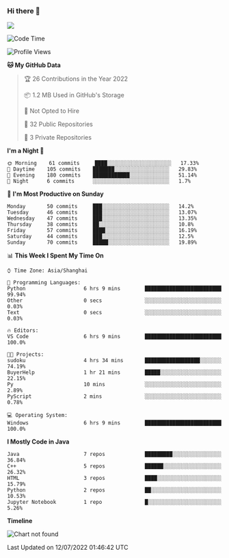 ### Hi there 👋

<!--
**zhou-ning/zhou-ning** is a ✨ _special_ ✨ repository because its `README.md` (this file) appears on your GitHub profile.

Here are some ideas to get you started:

- 🔭 I’m currently working on ...
- 🌱 I’m currently learning ...
- 👯 I’m looking to collaborate on ...
- 🤔 I’m looking for help with ...
- 💬 Ask me about ...
- 📫 How to reach me: ...
- 😄 Pronouns: ...
- ⚡ Fun fact: ...
-->
![](https://github-readme-stats.vercel.app/api?username=zhou-ning)

<!--START_SECTION:waka-->
![Code Time](http://img.shields.io/badge/Code%20Time-0%20secs-blue)

![Profile Views](http://img.shields.io/badge/Profile%20Views-1-blue)

**🐱 My GitHub Data** 

> 🏆 26 Contributions in the Year 2022
 > 
> 📦 1.2 MB Used in GitHub's Storage 
 > 
> 🚫 Not Opted to Hire
 > 
> 📜 32 Public Repositories 
 > 
> 🔑 3 Private Repositories  
 > 
**I'm a Night 🦉** 

```text
🌞 Morning    61 commits     ████░░░░░░░░░░░░░░░░░░░░░   17.33% 
🌆 Daytime    105 commits    ███████░░░░░░░░░░░░░░░░░░   29.83% 
🌃 Evening    180 commits    ████████████░░░░░░░░░░░░░   51.14% 
🌙 Night      6 commits      ░░░░░░░░░░░░░░░░░░░░░░░░░   1.7%

```
📅 **I'm Most Productive on Sunday** 

```text
Monday       50 commits     ███░░░░░░░░░░░░░░░░░░░░░░   14.2% 
Tuesday      46 commits     ███░░░░░░░░░░░░░░░░░░░░░░   13.07% 
Wednesday    47 commits     ███░░░░░░░░░░░░░░░░░░░░░░   13.35% 
Thursday     38 commits     ██░░░░░░░░░░░░░░░░░░░░░░░   10.8% 
Friday       57 commits     ████░░░░░░░░░░░░░░░░░░░░░   16.19% 
Saturday     44 commits     ███░░░░░░░░░░░░░░░░░░░░░░   12.5% 
Sunday       70 commits     █████░░░░░░░░░░░░░░░░░░░░   19.89%

```


📊 **This Week I Spent My Time On** 

```text
⌚︎ Time Zone: Asia/Shanghai

💬 Programming Languages: 
Python                   6 hrs 9 mins        █████████████████████████   99.94% 
Other                    0 secs              ░░░░░░░░░░░░░░░░░░░░░░░░░   0.03% 
Text                     0 secs              ░░░░░░░░░░░░░░░░░░░░░░░░░   0.03%

🔥 Editors: 
VS Code                  6 hrs 9 mins        █████████████████████████   100.0%

🐱‍💻 Projects: 
sudoku                   4 hrs 34 mins       ██████████████████░░░░░░░   74.19% 
BuyerHelp                1 hr 21 mins        █████░░░░░░░░░░░░░░░░░░░░   22.15% 
Py                       10 mins             ░░░░░░░░░░░░░░░░░░░░░░░░░   2.89% 
PyScript                 2 mins              ░░░░░░░░░░░░░░░░░░░░░░░░░   0.78%

💻 Operating System: 
Windows                  6 hrs 9 mins        █████████████████████████   100.0%

```

**I Mostly Code in Java** 

```text
Java                     7 repos             █████████░░░░░░░░░░░░░░░░   36.84% 
C++                      5 repos             ██████░░░░░░░░░░░░░░░░░░░   26.32% 
HTML                     3 repos             ████░░░░░░░░░░░░░░░░░░░░░   15.79% 
Python                   2 repos             ██░░░░░░░░░░░░░░░░░░░░░░░   10.53% 
Jupyter Notebook         1 repo              █░░░░░░░░░░░░░░░░░░░░░░░░   5.26%

```


**Timeline**

![Chart not found](https://raw.githubusercontent.com/zhou-ning/zhou-ning/main/charts/bar_graph.png) 


 Last Updated on 12/07/2022 01:46:42 UTC
<!--END_SECTION:waka-->
